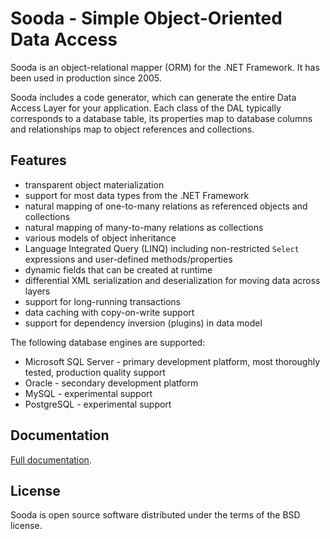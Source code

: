 Sooda - Simple Object-Oriented Data Access
==========================================

Sooda is an object-relational mapper (ORM) for the .NET Framework.
It has been used in production since 2005.

Sooda includes a code generator, which can generate the entire Data Access Layer for your application.
Each class of the DAL typically corresponds to a database table,
its properties map to database columns and relationships map to object references and collections.

Features
--------

* transparent object materialization
* support for most data types from the .NET Framework
* natural mapping of one-to-many relations as referenced objects and collections
* natural mapping of many-to-many relations as collections
* various models of object inheritance
* Language Integrated Query (LINQ) including non-restricted `Select` expressions and user-defined methods/properties
* dynamic fields that can be created at runtime
* differential XML serialization and deserialization for moving data across layers
* support for long-running transactions
* data caching with copy-on-write support
* support for dependency inversion (plugins) in data model

The following database engines are supported:

* Microsoft SQL Server - primary development platform, most thoroughly tested, production quality support
* Oracle - secondary development platform
* MySQL - experimental support
* PostgreSQL - experimental support

Documentation
-------------

[Full documentation](http://sooda.sourceforge.net/documentation.html).

License
-------

Sooda is open source software distributed under the terms of the BSD license.
